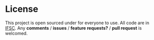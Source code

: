    # License
This project is open sourced under  for everyone to use. All code are in [IFSC](https://github.com/even311379/IFCS). 
Any **comments** / **issues** / **feature requests?** / **pull request** is welcomed.